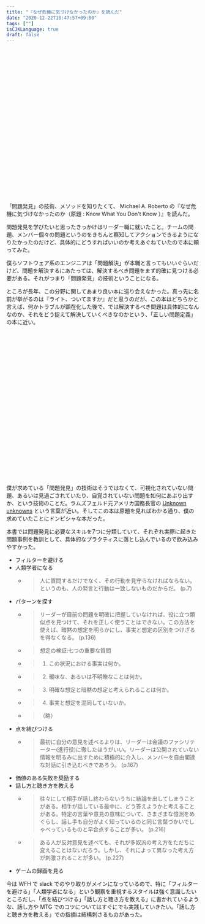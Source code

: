 ```yaml
---
title: "『なぜ危機に気づけなかったのか』を読んだ"
date: "2020-12-22T18:47:57+09:00"
tags: [""]
isCJKLanguage: true
draft: false
---
```


<div class="iframely-embed"><div class="iframely-responsive" style="padding-bottom: 52.5%; padding-top: 120px;"><a href="https://www.amazon.co.jp/dp/B01E3R0VX6" data-iframely-url="//cdn.iframe.ly/t7uYaMG"></a></div></div><script async src="//cdn.iframe.ly/embed.js" charset="utf-8"></script>

「問題発見」の技術、メソッドを知りたくて、 Michael A. Roberto の『なぜ危機に気づけなかったのか（原題 : Know What You Don't Know ）』を読んだ。

問題発見を学びたいと思ったきっかけはリーダー職に就いたこと。チームの問題、メンバー個々の問題というのをきちんと察知してアクションできるようになりたかったのだけど、具体的にどうすればいいのか考えあぐねていたので本に頼ってみた。

僕らソフトウェア系のエンジニアは「問題解決」が本職と言ってもいいぐらいだけど、問題を解決するにあたっては、解決するべき問題をまず的確に見つける必要がある。それがつまり「問題発見」の技術ということになる。

ところが長年、この分野に関してあまり良い本に巡り会えなかった。真っ先に名前が挙がるのは『ライト、ついてますか』だと思うのだが、この本はどちらかと言えば、何かトラブルが顕在化した後で、では解決するべき問題は具体的になんなのか、それをどう捉えて解決していくべきなのかという、「正しい問題定義」の本に近い。

<div class="iframely-embed"><div class="iframely-responsive" style="padding-bottom: 52.5%; padding-top: 120px;"><a href="https://www.amazon.co.jp/dp/4320023684" data-iframely-url="//cdn.iframe.ly/AdIMm4f"></a></div></div><script async src="//cdn.iframe.ly/embed.js" charset="utf-8"></script>

僕が求めている「問題発見」の技術はそうではなくて、可視化されていない問題、あるいは見過ごされていたり、自覚されていない問題を如何にあぶり出すか、という技術のことだ。ラムズフェルド元アメリカ国務長官の [Unknown unknowns](https://ja.wikipedia.org/wiki/%E7%9F%A5%E3%82%89%E3%82%8C%E3%81%A6%E3%81%84%E3%82%8B%E3%81%A8%E7%9F%A5%E3%82%89%E3%82%8C%E3%81%A6%E3%81%84%E3%82%8B%E3%81%93%E3%81%A8%E3%81%8C%E3%81%82%E3%82%8B) という言葉が近い。そしてこの本は原題を見ればわかる通り、僕の求めていたことにドンピシャな本だった。

本書では問題発見に必要なスキルを7つに分類していて、それぞれ実際に起きた問題事例を教訓として、具体的なプラクティスに落とし込んでいるので飲み込みやすかった。

- フィルターを避ける
- 人類学者になる
  - > 人に質問するだけでなく、その行動を見守らなければならない。というのも、人の発言と行動は一致しないものだからだ。 (p.7)
- パターンを探す
  - > リーダーが目前の問題を明確に把握していなければ、役に立つ類似点を見つけて、それを正しく使うことはできない。この方法を使えば、暗黙の想定を明らかにし、事実と想定の区別をつけざるを得なくなる。 (p.136)
  - > 想定の検証:七つの重要な質問
  - > 1. この状況における事実は何か。
  - > 2. 暖味な、あるいは不明瞭なことは何か。
  - > 3. 明確な想定と暗黙の想定と考えられることは何か。
  - > 4. 事実と想定を混同していないか。
  - > （略）
- 点を結びつける
  - > 最初に自分の意見を述べるよりは、リーダーは会議のファシリテーター(進行役)に徹したほうがいい。リーダーは公開されていない情報を明るみに出すために積極的に介入し、メンバーを自由閣達な対話に引き込むべきであろう。 (p.167)
- 価値のある失敗を奨励する
- 話し方と聴き方を教える
  - > 往々にして相手が話し終わらないうちに結論を出してしまうことがある。相手が話している最中に、どう答えようかと考えることがある。特定の言葉や意見の意味について、さまざまな憶測をめぐらし、話し手も自分がよく知っているのと同じ言葉づかいでしゃべっているものと早合点することが多い。 (p.216)
  - > ある人が反対意見を述べても、それが多奴派の考え方をただちに変えることはないだろう。しかし、それによって異なった考え方が刺激されることが多い。 (p.227)
- ゲームの録画を見る

今は WFH で slack でのやり取りがメインになっているので、特に「フィルターを避ける」「人類学者になる」という観察を重視するスタイルは強く意識したいところだし、「点を結びつける」「話し方と聴き方を教える」に書かれているような、話し方や MTG でのコツについてはすぐにでも実践していきたい。「話し方と聴き方を教える」での指摘は結構刺さるものがあった。

